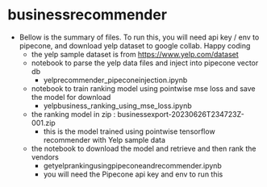 # businessrecommender
- Bellow is the summary of files.  To run this, you will need api key / env to pipecone, and download yelp dataset to google collab.  Happy coding  
  - the yelp sample dataset is from https://www.yelp.com/dataset
  - notebook to parse the yelp data files and inject into pipecone vector db
    - yelprecommender_pipeconeinjection.ipynb
  - notebook to train ranking model using pointwise mse loss and save the model for download
    - yelpbusiness_ranking_using_mse_loss.ipynb
  - the ranking model in zip : businessexport-20230626T234723Z-001.zip
    - this is the model trained using pointwise tensorflow recommender with Yelp sample data
  - the notebook to download the model and retrieve and then rank the vendors 
    - getyelprankingusingpipeconeandrecommender.ipynb
    - you will need the Pipecone api key and env to run this 
